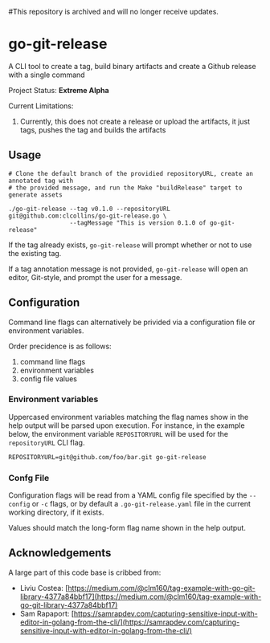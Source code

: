 #This repository is archived and will no longer receive updates.

# go-git-release

A CLI tool to create a tag, build binary artifacts and create a Github release with a single command

Project Status: **Extreme Alpha**

Current Limitations:

1. Currently, this does not create a release or upload the artifacts, it just tags, pushes the tag and builds the artifacts

## Usage

```shell
# Clone the default branch of the providied repositoryURL, create an annotated tag with 
# the provided message, and run the Make "buildRelease" target to generate assets

./go-git-release --tag v0.1.0 --repositoryURL git@github.com:clcollins/go-git-release.go \
                 --tagMessage "This is version 0.1.0 of go-git-release"
```

If the tag already exists, `go-git-release` will prompt whether or not to use the existing tag.

If a tag annotation message is not provided, `go-git-release` will open an editor, Git-style, and prompt the user for a message.



## Configuration

Command line flags can alternatively be privided via a configuration file or environment variables.

Order precidence is as follows:

1. command line flags
2. environment variables
3. config file values

### Environment variables

Uppercased environment variables matching the flag names show in the help output will be parsed upon execution. For instance, in the example below, the environment variable `REPOSITORYURL` will be used for the `repositoryURL` CLI flag.

```txt
REPOSITORYURL=git@github.com/foo/bar.git go-git-release
```

### Confg File

Configuration flags will be read from a YAML config file specified by the `--config` or `-c` flags, or by default a `.go-git-release.yaml` file in the current working directory, if it exists.

Values should match the long-form flag name shown in the help output.

## Acknowledgements

A large part of this code base is cribbed from:

* Liviu Costea:
    [https://medium.com/@clm160/tag-example-with-go-git-library-4377a84bbf17](https://medium.com/@clm160/tag-example-with-go-git-library-4377a84bbf17)
* Sam Rapaport:
    [https://samrapdev.com/capturing-sensitive-input-with-editor-in-golang-from-the-cli/](https://samrapdev.com/capturing-sensitive-input-with-editor-in-golang-from-the-cli/)
